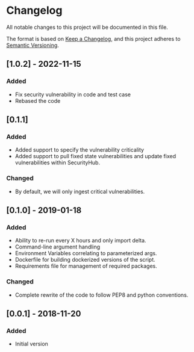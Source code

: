 # Changelog

All notable changes to this project will be documented in this file.

The format is based on [Keep a Changelog](https://keepachangelog.com/en/1.0.0/),
and this project adheres to [Semantic Versioning](https://semver.org/spec/v2.0.0.html).

## [1.0.2] - 2022-11-15

### Added

- Fix security vulnerability in code and test case
- Rebased the code

## [0.1.1]

### Added

- Added support to specify the vulnerability criticality
- Added support to pull fixed state vulnerabilities and update fixed vulnerabilities within SecurityHub.

### Changed

- By default, we will only ingest critical vulnerabilities.

## [0.1.0] - 2019-01-18

### Added

- Ability to re-run every X hours and only import delta.
- Command-line argument handling
- Environment Variables correlating to parameterized args.
- Dockerfile for building dockerized versions of the script.
- Requirements file for management of required packages.

### Changed

- Complete rewrite of the code to follow PEP8 and python conventions.

## [0.0.1] - 2018-11-20

### Added

- Initial version
